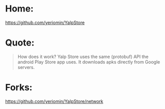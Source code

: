 # Home:
https://github.com/yeriomin/YalpStore

# Quote:
>How does it work?
>Yalp Store uses the same (protobuf) API the android Play Store app uses. It downloads apks directly from Google servers.

# Forks:
https://github.com/yeriomin/YalpStore/network

